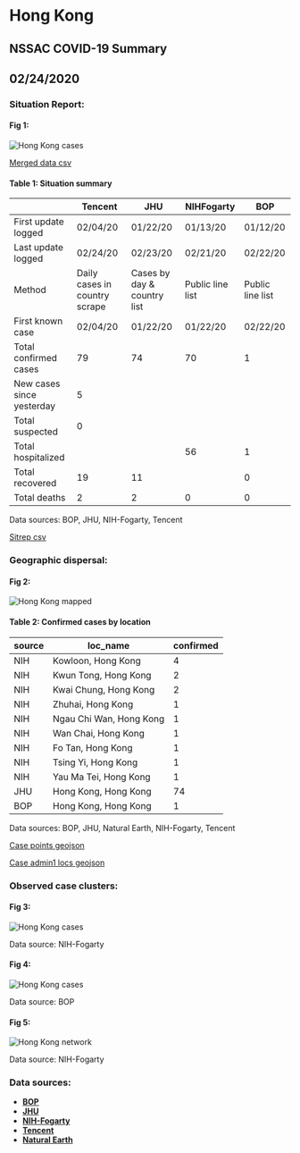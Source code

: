 # Hong Kong
## NSSAC COVID-19 Summary
## 02/24/2020



### Situation Report:
#### Fig 1:
![Hong Kong cases](../merged_histories/Hong_Kong_merged_histories.png)

[Merged data csv](https://github.com/SchlittDataSci/SchlittDataSci.github.io/blob/master/data/tables/Hong_Kong_merged_daily.csv)

#### Table 1: Situation summary


|                           | Tencent                       | JHU                         | NIHFogarty       | BOP              |
|---------------------------|-------------------------------|-----------------------------|------------------|------------------|
| First update logged       | 02/04/20                      | 01/22/20                    | 01/13/20         | 01/12/20         |
| Last update logged        | 02/24/20                      | 02/23/20                    | 02/21/20         | 02/22/20         |
| Method                    | Daily cases in country scrape | Cases by day & country list | Public line list | Public line list |
| First known case          | 02/04/20                      | 01/22/20                    | 01/22/20         | 02/22/20         |
| Total confirmed cases     | 79                            | 74                          | 70               | 1                |
| New cases since yesterday | 5                             |                             |                  |                  |
| Total suspected           | 0                             |                             |                  |                  |
| Total hospitalized        |                               |                             | 56               | 1                |
| Total recovered           | 19                            | 11                          |                  | 0                |
| Total deaths              | 2                             | 2                           | 0                | 0                |

Data sources: BOP, JHU, NIH-Fogarty, Tencent


[Sitrep csv](https://github.com/SchlittDataSci/SchlittDataSci.github.io/blob/master/data/tables/Hong_Kong_sitrep.csv)

### Geographic dispersal:
#### Fig 2:
![Hong Kong mapped](../case_locs/Hong_Kong_case_locs.png)

#### Table 2: Confirmed cases by location


| source   | loc_name                |   confirmed |
|----------|-------------------------|-------------|
| NIH      | Kowloon, Hong Kong      |           4 |
| NIH      | Kwun Tong, Hong Kong    |           2 |
| NIH      | Kwai Chung, Hong Kong   |           2 |
| NIH      | Zhuhai, Hong Kong       |           1 |
| NIH      | Ngau Chi Wan, Hong Kong |           1 |
| NIH      | Wan Chai, Hong Kong     |           1 |
| NIH      | Fo Tan, Hong Kong       |           1 |
| NIH      | Tsing Yi, Hong Kong     |           1 |
| NIH      | Yau Ma Tei, Hong Kong   |           1 |
| JHU      | Hong Kong, Hong Kong    |          74 |
| BOP      | Hong Kong, Hong Kong    |           1 |

Data sources: BOP, JHU, Natural Earth, NIH-Fogarty, Tencent


[Case points geojson](https://github.com/SchlittDataSci/SchlittDataSci.github.io/blob/master/data/shapes/Hong_Kong_case_locs.geojson)

[Case admin1 locs geojson](https://github.com/SchlittDataSci/SchlittDataSci.github.io/blob/master/data/shapes/Hong_Kong_admin1_locs.geojson)

### Observed case clusters:
#### Fig 3:
![Hong Kong cases](../cluster_analysis/Hong_Kong_imported_cases_NIHFogarty.png)



Data source: NIH-Fogarty


#### Fig 4:
![Hong Kong cases](../cluster_analysis/Hong_Kong_imported_cases_BOP.png)



Data source: BOP


#### Fig 5:
![Hong Kong network](../autochthonous_networks/Hong_Kong_network.png)



Data source: NIH-Fogarty


### Data sources:
* **[BOP](https://github.com/beoutbreakprepared/nCoV2019)**
* **[JHU](https://github.com/CSSEGISandData/COVID-19)** 
* **[NIH-Fogarty](https://docs.google.com/spreadsheets/d/1jS24DjSPVWa4iuxuD4OAXrE3QeI8c9BC1hSlqr-NMiU/edit#gid=1187587451)** 
* **[Tencent](https://news.qq.com/zt2020/page/feiyan.htm)**
* **[Natural Earth](https://www.naturalearthdata.com/forums/forum/natural-earth-map-data/cultural-vectors/admin-1-states-provinces-and-their-boundaries/)**

<!-- Global site tag (gtag.js) - Google Analytics -->
<script async src="https://www.googletagmanager.com/gtag/js?id=UA-158816269-1"></script>
<script>
  window.dataLayer = window.dataLayer || [];
  function gtag(){dataLayer.push(arguments);}
  gtag('js', new Date());

  gtag('config', 'UA-158816269-1');
</script>